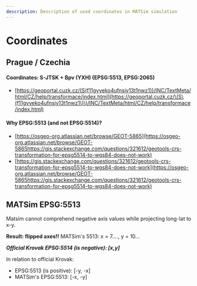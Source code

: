```yaml
---
description: Description of used coordinates in MATSim simulation
---
```


# Coordinates

## Prague / Czechia

#### Coordinates: S-JTSK + Bpv (YXH) (EPSG:5513, EPSG:2065)

* [https://geoportal.cuzk.cz/(S(f11gyyeko4ufnsjy13t1nwz1))/INC/TextMeta/html/CZ/help/transformace/index.html](https://geoportal.cuzk.cz/\(S\(f11gyyeko4ufnsjy13t1nwz1\)\)/INC/TextMeta/html/CZ/help/transformace/index.html)

#### Why EPSG:5513 (and not EPSG:5514)?

* [https://osgeo-org.atlassian.net/browse/GEOT-5865](https://osgeo-org.atlassian.net/browse/GEOT-5865https://gis.stackexchange.com/questions/321612/geotools-crs-transformation-for-epsg5514-to-wgs84-does-not-work)
* [https://gis.stackexchange.com/questions/321612/geotools-crs-transformation-for-epsg5514-to-wgs84-does-not-work](https://osgeo-org.atlassian.net/browse/GEOT-5865https://gis.stackexchange.com/questions/321612/geotools-crs-transformation-for-epsg5514-to-wgs84-does-not-work)

## MATSim EPSG:5513

Matsim cannot comprehend negative axis values while projecting long-lat to x-y.

**Result: flipped axes!!** MATSim's 5513: x = 7...., y = 10...



_**Official Krovak EPSG:5514 (is negative): \[x,y]**_

In relation to official Krovak:

* EPSG:5513 (is positive): \[-y, -x]
* MATSim's EPSG:5513: \[-x, -y]
